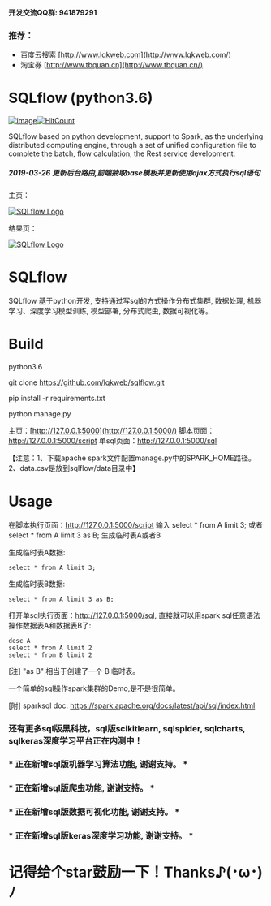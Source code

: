 #### 开发交流QQ群: 941879291
### 推荐：

- 百度云搜索 [http://www.lqkweb.com](http://www.lqkweb.com/)
- 淘宝券 [http://www.tbquan.cn](http://www.tbquan.cn/)

# SQLflow (python3.6)

[![image](https://camo.githubusercontent.com/6ff64ec221e68a362bab8af56f39c1ab2cd46ce1/68747470733a2f2f696d672e736869656c64732e696f2f707970692f6c2f72657175657374732e737667)](https://github.com/kennethreitz/requests/blob/master/LICENSE)[![HitCount](https://camo.githubusercontent.com/46429a8e0eb6868a9c97e09a0e8e766d7c92e595/687474703a2f2f686974732e6477796c2e696f2f6c716b7765622f73716c666c6f772e737667)](http://hits.dwyl.io/lqkweb/sqlflow)

SQLflow based on python development, support to Spark, as the underlying distributed computing engine, through a set of unified configuration file to complete the batch, flow calculation, the Rest service development.

##### 2019-03-26 更新后台路由,前端抽取base模板并更新使用ajax方式执行sql语句

主页：

[![SQLflow Logo](https://camo.githubusercontent.com/82e4243ba08dfd91d81574a652e675d64f3f1bff/68747470733a2f2f75706c6f61642d696d616765732e6a69616e7368752e696f2f75706c6f61645f696d616765732f31313032333637312d663966383838376336393936316635352e706e67)](https://buglib.tech/)

结果页：

[![SQLflow Logo](https://camo.githubusercontent.com/913bbed059366bad0f9f3c72036498aa0f325751/68747470733a2f2f75706c6f61642d696d616765732e6a69616e7368752e696f2f75706c6f61645f696d616765732f31313032333637312d623464383930356664613265626536372e706e67)](https://buglib.tech/)

# SQLflow

SQLflow 基于python开发, 支持通过写sql的方式操作分布式集群, 数据处理, 机器学习、深度学习模型训练, 模型部署, 分布式爬虫, 数据可视化等。

# Build

python3.6

git clone https://github.com/lqkweb/sqlflow.git

pip install -r requirements.txt

python manage.py

主页：[http://127.0.0.1:5000](http://127.0.0.1:5000/) 脚本页面：http://127.0.0.1:5000/script 单sql页面：http://127.0.0.1:5000/sql

【注意：1、下载apache spark文件配置manage.py中的SPARK_HOME路径。2、data.csv是放到sqlflow/data目录中】

# Usage

在脚本执行页面：http://127.0.0.1:5000/script 输入 select * from A limit 3; 或者 select * from A limit 3 as B; 生成临时表A或者B

生成临时表A数据:

```
select * from A limit 3;
```

生成临时表B数据:

```
select * from A limit 3 as B;
```

打开单sql执行页面：http://127.0.0.1:5000/sql, 直接就可以用spark sql任意语法操作数据表A和数据表B了:

```
desc A
select * from A limit 2
select * from B limit 2
```

[注] "as B" 相当于创建了一个 B 临时表。

一个简单的sql操作spark集群的Demo,是不是很简单。

[附] sparksql doc: https://spark.apache.org/docs/latest/api/sql/index.html

### 还有更多sql版黑科技，sql版scikitlearn, sqlspider, sqlcharts, sqlkeras深度学习平台正在内测中！

### * 正在新增sql版机器学习算法功能, 谢谢支持。 *

### * 正在新增sql版爬虫功能, 谢谢支持。 *

### * 正在新增sql版数据可视化功能, 谢谢支持。 *

### * 正在新增sql版keras深度学习功能, 谢谢支持。 *

# 记得给个star鼓励一下！Thanks♪(･ω･)ﾉ



